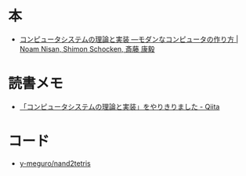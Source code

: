 # 本
- [コンピュータシステムの理論と実装 ―モダンなコンピュータの作り方 | Noam Nisan, Shimon Schocken, 斎藤 康毅](https://amzn.to/2B73AS5)

# 読書メモ
- [「コンピュータシステムの理論と実装」をやりきりました - Qiita](https://qiita.com/y-meguro/items/dc11c31cc2667aa20b3c)

# コード
- [y-meguro/nand2tetris](https://github.com/y-meguro/nand2tetris)